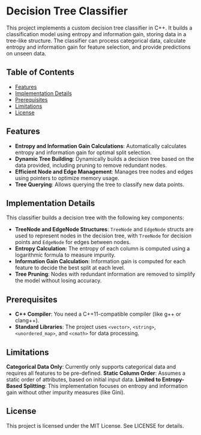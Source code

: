# Decision Tree Classifier

This project implements a custom decision tree classifier in C++. It builds a classification model using entropy and information gain, storing data in a tree-like structure. The classifier can process categorical data, calculate entropy and information gain for feature selection, and provide predictions on unseen data.

## Table of Contents
- [Features](#features)
- [Implementation Details](#implementation-details)
- [Prerequisites](#prerequisites)
- [Limitations](#limitations)
- [License](#license)

## Features
- **Entropy and Information Gain Calculations**: Automatically calculates entropy and information gain for optimal split selection.
- **Dynamic Tree Building**: Dynamically builds a decision tree based on the data provided, including pruning to remove redundant nodes.
- **Efficient Node and Edge Management**: Manages tree nodes and edges using pointers to optimize memory usage.
- **Tree Querying**: Allows querying the tree to classify new data points.

## Implementation Details

This classifier builds a decision tree with the following key components:
- **TreeNode and EdgeNode Structures**: `TreeNode` and `EdgeNode` structs are used to represent nodes in the decision tree, with `TreeNode` for decision points and `EdgeNode` for edges between nodes.
- **Entropy Calculation**: The entropy of each column is computed using a logarithmic formula to measure impurity.
- **Information Gain Calculation**: Information gain is computed for each feature to decide the best split at each level.
- **Tree Pruning**: Nodes with redundant information are removed to simplify the model without losing accuracy.

## Prerequisites
- **C++ Compiler**: You need a C++11-compatible compiler (like g++ or clang++).
- **Standard Libraries**: The project uses `<vector>`, `<string>`, `<unordered_map>`, and `<cmath>` for data processing.


## Limitations
**Categorical Data Only**: Currently only supports categorical data and requires all features to be pre-defined.
**Static Column Order**: Assumes a static order of attributes, based on initial input data.
**Limited to Entropy-Based Splitting**: This implementation focuses on entropy and information gain without other impurity measures (like Gini).

## License

This project is licensed under the MIT License. See LICENSE for details.

